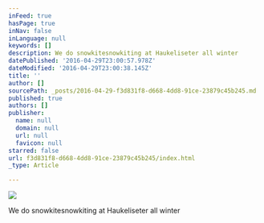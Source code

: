 ```yaml
---
inFeed: true
hasPage: true
inNav: false
inLanguage: null
keywords: []
description: We do snowkitesnowkiting at Haukeliseter all winter
datePublished: '2016-04-29T23:00:57.978Z'
dateModified: '2016-04-29T23:00:38.145Z'
title: ''
author: []
sourcePath: _posts/2016-04-29-f3d831f8-d668-4dd8-91ce-23879c45b245.md
published: true
authors: []
publisher:
  name: null
  domain: null
  url: null
  favicon: null
starred: false
url: f3d831f8-d668-4dd8-91ce-23879c45b245/index.html
_type: Article

---
```

![](https://the-grid-user-content.s3-us-west-2.amazonaws.com/e0b05da5-4e8d-4f4f-a70c-41454ae6b1ef.jpg)

We do snowkitesnowkiting at Haukeliseter all winter